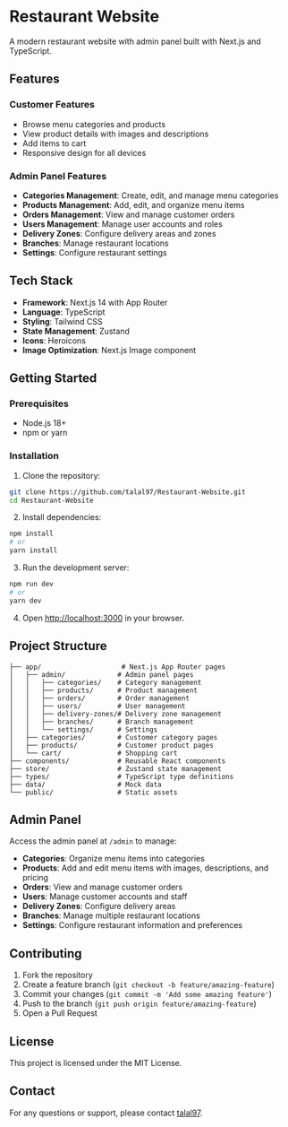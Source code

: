 # Restaurant Website

A modern restaurant website with admin panel built with Next.js and TypeScript.

## Features

### Customer Features
- Browse menu categories and products
- View product details with images and descriptions
- Add items to cart
- Responsive design for all devices

### Admin Panel Features
- **Categories Management**: Create, edit, and manage menu categories
- **Products Management**: Add, edit, and organize menu items
- **Orders Management**: View and manage customer orders
- **Users Management**: Manage user accounts and roles
- **Delivery Zones**: Configure delivery areas and zones
- **Branches**: Manage restaurant locations
- **Settings**: Configure restaurant settings

## Tech Stack

- **Framework**: Next.js 14 with App Router
- **Language**: TypeScript
- **Styling**: Tailwind CSS
- **State Management**: Zustand
- **Icons**: Heroicons
- **Image Optimization**: Next.js Image component

## Getting Started

### Prerequisites

- Node.js 18+ 
- npm or yarn

### Installation

1. Clone the repository:
```bash
git clone https://github.com/talal97/Restaurant-Website.git
cd Restaurant-Website
```

2. Install dependencies:
```bash
npm install
# or
yarn install
```

3. Run the development server:
```bash
npm run dev
# or
yarn dev
```

4. Open [http://localhost:3000](http://localhost:3000) in your browser.

## Project Structure

```
├── app/                    # Next.js App Router pages
│   ├── admin/             # Admin panel pages
│   │   ├── categories/    # Category management
│   │   ├── products/      # Product management
│   │   ├── orders/        # Order management
│   │   ├── users/         # User management
│   │   ├── delivery-zones/# Delivery zone management
│   │   ├── branches/      # Branch management
│   │   └── settings/      # Settings
│   ├── categories/        # Customer category pages
│   ├── products/          # Customer product pages
│   └── cart/              # Shopping cart
├── components/            # Reusable React components
├── store/                 # Zustand state management
├── types/                 # TypeScript type definitions
├── data/                  # Mock data
└── public/                # Static assets
```

## Admin Panel

Access the admin panel at `/admin` to manage:

- **Categories**: Organize menu items into categories
- **Products**: Add and edit menu items with images, descriptions, and pricing
- **Orders**: View and manage customer orders
- **Users**: Manage customer accounts and staff
- **Delivery Zones**: Configure delivery areas
- **Branches**: Manage multiple restaurant locations
- **Settings**: Configure restaurant information and preferences

## Contributing

1. Fork the repository
2. Create a feature branch (`git checkout -b feature/amazing-feature`)
3. Commit your changes (`git commit -m 'Add some amazing feature'`)
4. Push to the branch (`git push origin feature/amazing-feature`)
5. Open a Pull Request

## License

This project is licensed under the MIT License.

## Contact

For any questions or support, please contact [talal97](https://github.com/talal97).